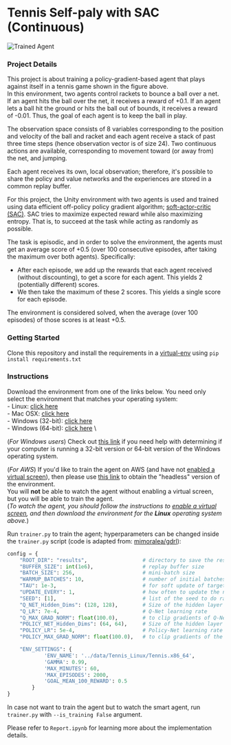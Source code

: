 [//]: # (Image References)
[image1]: https://user-images.githubusercontent.com/10624937/42135623-e770e354-7d12-11e8-998d-29fc74429ca2.gif "Trained Agent"

# Tennis Self-paly with SAC (Continuous)

![Trained Agent][image1]

### Project Details
This project is about training a policy-gradient-based agent that plays against itself in a tennis game shown in the figure above. \
In this environment, two agents control rackets to bounce a ball over a net. If an agent hits the ball over the net, it receives a reward of +0.1. 
If an agent lets a ball hit the ground or hits the ball out of bounds, it receives a reward of -0.01. Thus, the goal of each agent is to keep the ball in play.

The observation space consists of 8 variables corresponding to the position and velocity of the ball and racket 
and each agent receive a stack of past three time steps (hence observation vector is of size 24). Two continuous actions are available, corresponding to movement toward (or away from) the net, and jumping.

Each agent receives its own, local observation; therefore, it's possible to share the policy and value networks and the experiences are stored in a common replay buffer. 


For this project, the Unity environment with two agents is used and trained using data efficient off-policy policy gradient algorithm; [soft-actor-critic (SAC)](https://arxiv.org/abs/1801.01290). 
SAC tries to maximize expected reward while also maximizing entropy. That is, to succeed at the task while acting as randomly as possible.

The task is episodic, and in order to solve the environment, the agents must get an average score of +0.5 (over 100 consecutive episodes, after taking the maximum over both agents). Specifically:

* After each episode, we add up the rewards that each agent received (without discounting), to get a score for each agent. This yields 2 (potentially different) scores. 
* We then take the maximum of these 2 scores.
This yields a single score for each episode.

The environment is considered solved, when the average (over 100 episodes) of those scores is at least +0.5.
### Getting Started

Clone this repository and install the requirements in a [virtual-env](https://docs.python.org/3/tutorial/venv.html#creating-virtual-environments) using `pip install requirements.txt`

### Instructions
Download the environment from one of the links below.  You need only select the environment that matches your operating system:\
    - Linux: [click here](https://s3-us-west-1.amazonaws.com/udacity-drlnd/P3/Tennis/Tennis_Linux.zip) \
    - Mac OSX: [click here](https://s3-us-west-1.amazonaws.com/udacity-drlnd/P3/Tennis/Tennis.app.zip) \
    - Windows (32-bit): [click here](https://s3-us-west-1.amazonaws.com/udacity-drlnd/P3/Tennis/Tennis_Windows_x86.zip) \
    - Windows (64-bit): [click here](https://s3-us-west-1.amazonaws.com/udacity-drlnd/P3/Tennis/Tennis_Windows_x86_64.zip) \
    
(_For Windows users_) Check out [this link](https://support.microsoft.com/en-us/help/827218/how-to-determine-whether-a-computer-is-running-a-32-bit-version-or-64) if you need help with determining if your computer is running a 32-bit version or 64-bit version of the Windows operating system.

(_For AWS_) If you'd like to train the agent on AWS (and have not [enabled a virtual screen](https://github.com/Unity-Technologies/ml-agents/blob/master/docs/Training-on-Amazon-Web-Service.md)), 
then please use [this link](https://s3-us-west-1.amazonaws.com/udacity-drlnd/P3/Tennis/Tennis_Linux_NoVis.zip) to obtain the "headless" version of the environment.  
You will **not** be able to watch the agent without enabling a virtual screen, but you will be able to train the agent.  \
(_To watch the agent, you should follow the instructions to [enable a virtual screen](https://github.com/Unity-Technologies/ml-agents/blob/master/docs/Training-on-Amazon-Web-Service.md), and then download the environment for the **Linux** operating system above._)

Run `trainer.py` to train the agent; hyperparameters can be changed inside the `trainer.py` script (code is adapted from: [mimoralea/gdrl](https://github.com/mimoralea/gdrl)):
```Python
config = {
    "ROOT_DIR": "results",                  # directory to save the results
    "BUFFER_SIZE": int(1e6),                # replay buffer size
    "BATCH_SIZE": 256,                      # mini-batch size
    "WARMUP_BATCHES": 10,                   # number of initial batches to fill the buffer with
    "TAU": 1e-3,                            # for soft update of target parameters
    "UPDATE_EVERY": 1,                      # how often to update the network
    "SEED": [1],                            # list of the seed to do randomize each training
    "Q_NET_Hidden_Dims": (128, 128),        # Size of the hidden layer in Q-Net
    "Q_LR": 7e-4,                           # Q-Net learning rate
    "Q_MAX_GRAD_NORM": float(100.0),        # to clip gradients of Q-Net
    "POLICY_NET_Hidden_Dims": (64, 64),     # Size of the hidden layer in Policy-Net
    "POLICY_LR": 5e-4,                      # Policy-Net learning rate
    "POLICY_MAX_GRAD_NORM": float(100.0),   # to clip gradients of the Policy-Net

    "ENV_SETTINGS": {
            'ENV_NAME': '../data/Tennis_Linux/Tennis.x86_64',
            'GAMMA': 0.99,
            'MAX_MINUTES': 60,
            'MAX_EPISODES': 2000,
            'GOAL_MEAN_100_REWARD': 0.5
        }
}
```
In case not want to train the agent but to watch the smart agent, run `trainer.py` with `--is_training False` argument.

Please refer to `Report.ipynb` for learning more about the implementation details.